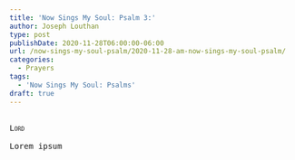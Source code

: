 ```yaml
---
title: 'Now Sings My Soul: Psalm 3:'
author: Joseph Louthan
type: post
publishDate: 2020-11-28T06:00:00-06:00
url: /now-sings-my-soul-psalm/2020-11-28-am-now-sings-my-soul-psalm/
categories:
  - Prayers
tags:
  - 'Now Sings My Soul: Psalms'
draft: true
---
```


<pre>
<div style="font-variant: small-caps;">
Lord
</div>
Lorem ipsum
</pre>
